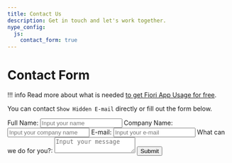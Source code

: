 ```yaml
---
title: Contact Us
description: Get in touch and let's work together.
nype_config:
  js:
    contact_form: true
---
```

# Contact Form

!!! info
    Read more about what is needed [to get Fiori App Usage for free](2020/get-for-free.md).

You can contact <span class="nype-code-button nype-show-email">`Show Hidden E-mail`</span> directly or fill out the form below.

<div class="nype-form-wrapper">
    <form class="nype-form" method="POST">
        <label for="fullname">Full Name:</label>
        <input 
            class="md-input" 
            id="fullname"
            name="fullname"
            placeholder="Input your name"
            required
            type="text"
        >
        <label for="companyname">Company Name:</label>
        <input 
            class="md-input" 
            id="companyname"
            name="companyname"
            placeholder="Input your company name"
            required
            type="text"
        >
        <label for="email">E-mail:</label>
        <input
            autocomplete="email"
            class="md-input"
            id="email"
            name="email"
            placeholder="Input your e-mail"
            required
            type="email"
        >
        <label for="message">What can we do for you?:</label>
        <textarea
            class="md-input"
            id="message"
            name="message"
            placeholder="Input your message"
            required
        ></textarea>
        <button 
            class="md-button md-button--primary"
            type="submit"
        >Submit</button>
    </form>
</div>